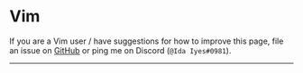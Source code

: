 # Vim

If you are a Vim user / have suggestions for how to improve this page,
file an issue on [GitHub](https://github.com/bevy-cheatbook/bevy-cheatbook)
or ping me on Discord (`@Ida Iyes#0981`).

---

